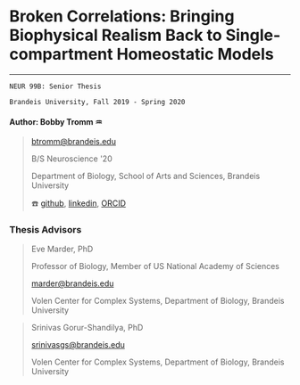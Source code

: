 # Broken Correlations: Bringing Biophysical Realism Back to Single-compartment Homeostatic Models
---
`NEUR 99B: Senior Thesis`

`Brandeis University, Fall 2019 - Spring 2020`

#### Author: Bobby Tromm :aquarius:

> btromm@brandeis.edu
>
> B/S Neuroscience '20
>
> Department of Biology, School of Arts and Sciences, Brandeis University
>
> :telephone: [github](https://github.com/btromm), [linkedin](https://www.linkedin.com/in/bobby-tromm-49ba61157/), [ORCID](https://orcid.org/0000-0001-8188-3498)

### Thesis Advisors

> Eve Marder, PhD
>
> Professor of Biology, Member of US National Academy of Sciences
>
> marder@brandeis.edu
>
> Volen Center for Complex Systems, Department of Biology, Brandeis University

> Srinivas Gorur-Shandilya, PhD
>
> srinivasgs@brandeis.edu
>
> Volen Center for Complex Systems, Department of Biology, Brandeis University
